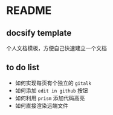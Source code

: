 # README

## docsify template

个人文档模板，方便自己快速建立一个文档

## to do list

* 如何实现每页有个独立的 `gitalk`
* 如何添加 `edit in github` 按钮
* 如何利用 `prism` 添加代码高亮
* 如何直接渲染远端文件

